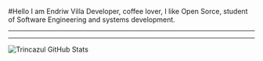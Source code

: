 
#Hello I am Endriw Villa
Developer, coffee lover, I like Open Sorce, student of Software Engineering and systems development.

<hr>

<hr>

![Trincazul GitHub Stats](https://github-readme-stats.vercel.app/api?username=trincazul&show_icons=true)
